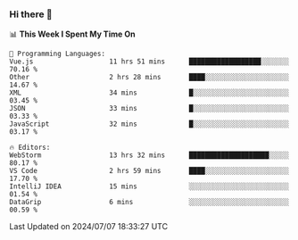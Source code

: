 ### Hi there 👋

<!--
**asdf12303116/asdf12303116** is a ✨ _special_ ✨ repository because its `README.md` (this file) appears on your GitHub profile.

Here are some ideas to get you started:

- 🔭 I’m currently working on ...
- 🌱 I’m currently learning ...
- 👯 I’m looking to collaborate on ...
- 🤔 I’m looking for help with ...
- 💬 Ask me about ...
- 📫 How to reach me: ...
- 😄 Pronouns: ...
- ⚡ Fun fact: ...
-->

<!--START_SECTION:waka-->
📊 **This Week I Spent My Time On** 

```text
💬 Programming Languages: 
Vue.js                   11 hrs 51 mins      ██████████████████░░░░░░░   70.16 % 
Other                    2 hrs 28 mins       ████░░░░░░░░░░░░░░░░░░░░░   14.67 % 
XML                      34 mins             █░░░░░░░░░░░░░░░░░░░░░░░░   03.45 % 
JSON                     33 mins             █░░░░░░░░░░░░░░░░░░░░░░░░   03.33 % 
JavaScript               32 mins             █░░░░░░░░░░░░░░░░░░░░░░░░   03.17 % 

🔥 Editors: 
WebStorm                 13 hrs 32 mins      ████████████████████░░░░░   80.17 % 
VS Code                  2 hrs 59 mins       ████░░░░░░░░░░░░░░░░░░░░░   17.70 % 
IntelliJ IDEA            15 mins             ░░░░░░░░░░░░░░░░░░░░░░░░░   01.54 % 
DataGrip                 6 mins              ░░░░░░░░░░░░░░░░░░░░░░░░░   00.59 % 
```


 Last Updated on 2024/07/07 18:33:27 UTC
<!--END_SECTION:waka-->
